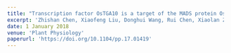 ```yaml
---
title: "Transcription factor OsTGA10 is a target of the MADS protein OsMADS8 and is required for tapetum development"
excerpt: 'Zhishan Chen, Xiaofeng Liu, Donghui Wang, Rui Chen, Xiaolan Zhang, Zhihong Xu, Shunong Bai'
date: 1 January 2018
venue: 'Plant Physiology'
paperurl: 'https://doi.org/10.1104/pp.17.01419'
---
```





